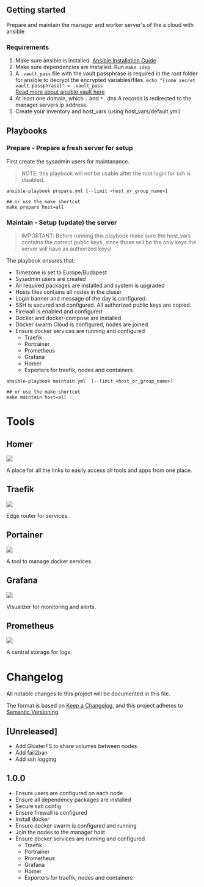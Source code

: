 ## Getting started
Prepare and maintain the manager and worker server's of the a cloud with ansible

### Requirements

1. Make sure ansible is installed. [Ansible Installation Guide](https://docs.ansible.com/ansible/latest/installation_guide/intro_installation.html)
2. Make sure dependencies are installed. Run `make idep`
3. A `.vault_pass` file with the vault passphrase is required in the root folder for ansible to decrypt the encrypted variables/files.
```echo "{some secret vault passphrase}" > .vault_pass```  
[Read more about ansible vault here](https://docs.ansible.com/ansible/latest/user_guide/vault.html)
1. At least one domain, which `.` and `*.` dns A records is redirected to the manager servers ip address.
2. Create your inventory and host_vars (using host_vars/default.yml)

## Playbooks

### Prepare - Prepare a fresh server for setup

First create the sysadmin users for maintanance.

> NOTE: this playbook will not be usable after the root login for ssh is disabled.

```
ansible-playbook prepare.yml [--limit <host_or_group_name>]

## or use the make shortcut
make prepare host=all
```

### Maintain - Setup (update) the server

> IMPORTANT: Before running this playbook make sure the host_vars contains the correct public keys, since those will be the only keys the server will have as authorized keys!

The playbook ensures that:

*  Timezone is set to Europe/Budapest
*  Sysadmin users are created
*  All required packages are installed and system is upgraded
*  Hosts files contains all nodes in the cluser
*  Login banner and message of the day is configured.
*  SSH is secured and configured. All authorized public keys are copied.
*  Firewall is enabled and configured
*  Docker and docker-compose are installed
*  Docker swarm Cloud is configured, nodes are joined
*  Ensure docker services are running and configured
     - Traefik
     - Portrainer
     - Prometheus
     - Grafana
     - Homer
     - Exporters for traefik, nodes and containers

```
ansible-playbook maintain.yml  [--limit <host_or_group_name>]

## or use the make shortcut
make maintain host=all
```

# Tools

## Homer
![](screenshots/homer.jpg)

A place for all the links to easily access all tools and apps from one place.

## Traefik
![](screenshots/traefik.jpg)

Edge router for services.

## Portainer
![](screenshots/portainer.jpg)

A tool to manage docker services.

## Grafana
![](screenshots/grafana.jpg)

Visualizer for monitoring and alerts.

## Prometheus
![](screenshots/prometheus.jpg)

A central storage for logs.

# Changelog
All notable changes to this project will be documented in this file.

The format is based on [Keep a Changelog](https://keepachangelog.com/en/1.0.0/),
and this project adheres to [Semantic Versioning](https://semver.org/spec/v2.0.0.html).

## [Unreleased]
   - Add GlusterFS to share volumes between nodes
   - Add fail2ban
   - Add ssh logging

## 1.0.0
   - Ensure users are configured on each node
   - Ensure all dependency packages are installed
   - Secure ssh config
   - Ensure firewall is configured
   - Install docker
   - Ensure docker swarm is configured and running
   - Join the nodes to the manager host
   - Ensure docker services are running and configured
     - Traefik
     - Portrainer
     - Prometheus
     - Grafana
     - Homer
     - Exporters for traefik, nodes and containers
